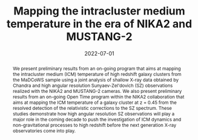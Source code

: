 ---
title: "Mapping the intracluster medium temperature in the era of NIKA2 and MUSTANG-2"
collection: "publications"
category: "co_procs"
permalink: /publications/2022EPJWC25700043R
link: https://ui.adsabs.harvard.edu/abs/2022EPJWC.25700043R/abstract
date: 2022-07-01
venue: "mm Universe @ NIKA2 - Observing the mm Universe with the NIKA2 Camera"
citation: "Ajeddig, H., Adam, R., Ade, P., et al. (2022), mm Universe @ NIKA2 - Observing the mm Universe with the NIKA2 Camera, 257, 00002."
abstract: "We present preliminary results from an on-going program that aims at mapping the intracluster medium (ICM) temperature of high redshift galaxy clusters from the MaDCoWS sample using a joint analysis of shallow X-ray data obtained by Chandra and high angular resolution Sunyaev-Zel'dovich (SZ) observations realized with the NIKA2 and MUSTANG-2 cameras. We also present preliminary results from an on-going Open Time program within the NIKA2 collaboration that aims at mapping the ICM temperature of a galaxy cluster at z = 0.45 from the resolved detection of the relativistic corrections to the SZ spectrum. These studies demonstrate how high angular resolution SZ observations will play a major role in the coming decade to push the investigation of ICM dynamics and non-gravitational processes to high redshift before the next generation X-ray observatories come into play."
---